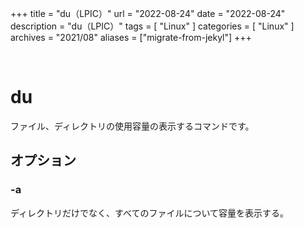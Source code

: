 +++
title = "du（LPIC）"
url = "2022-08-24"
date = "2022-08-24"
description = "du（LPIC）"
tags = [
  "Linux"
]
categories = [
  "Linux"
]
archives = "2021/08"
aliases = ["migrate-from-jekyl"]
+++

<br>

# du

ファイル、ディレクトリの使用容量の表示するコマンドです。

## オプション

### -a

ディレクトリだけでなく、すべてのファイルについて容量を表示する。